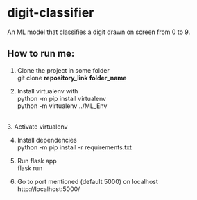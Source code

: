 # digit-classifier
An ML model that classifies a digit drawn on screen from 0 to 9.

## How to run me:
1. Clone the project in some folder<br>
   git clone __repository_link__ __folder_name__

2. Install virtualenv with<br>
   python -m pip install virtualenv
   <br>
   python -m virtualenv ../ML_Env

<br>
3. Activate virtualenv<br>

4. Install dependencies<br>
   python -m pip install -r requirements.txt

5. Run flask app<br>
   flask run

6. Go to port mentioned (default 5000) on localhost<br>
   http://localhost:5000/